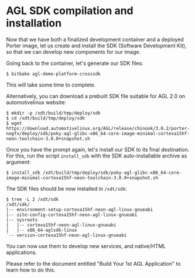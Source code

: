 # AGL SDK compilation and installation

Now that we have both a finalized development container and a deployed
Porter image, let us create and install the SDK (Software Development
Kit), so that we can develop new components for our image.

Going back to the container, let's generate our SDK files:
```
$ bitbake agl-demo-platform-crosssdk
```

This will take some time to complete.

Alternatively, you can download a prebuilt SDK file suitable for AGL 2.0
on automotivelinux website:
```
$ mkdir -p /xdt/build/tmp/deploy/sdk
$ cd /xdt/build/tmp/deploy/sdk
$ wget https://download.automotivelinux.org/AGL/release/chinook/3.0.2/porter-nogfx/deploy/sdk/poky-agl-glibc-x86_64-core-image-minimal-cortexa15hf-neon-toolchain-3.0.0+snapshot.sh
```

Once you have the prompt again, let's install our SDK to its final
destination. For this, run the script `install_sdk` with the SDK
auto-installable archive as argument:
```
$ install_sdk /xdt/build/tmp/deploy/sdk/poky-agl-glibc-x86_64-core-image-minimal-cortexa15hf-neon-toolchain-3.0.0+snapshot.sh
```

The SDK files should be now installed in `/xdt/sdk`:
```
$ tree -L 2 /xdt/sdk
/xdt/sdk/
|-- environment-setup-cortexa15hf-neon-agl-linux-gnueabi
|-- site-config-cortexa15hf-neon-agl-linux-gnueabi
|-- sysroots
|   |-- cortexa15hf-neon-agl-linux-gnueabi
|   |-- x86_64-aglsdk-linux
`-- version-cortexa15hf-neon-agl-linux-gnueabi
```

You can now use them to develop new services, and native/HTML
applications.

Please refer to the document entitled "Build Your 1st AGL Application"
to learn how to do this.
